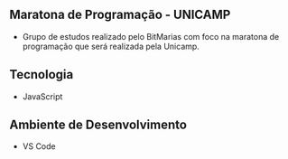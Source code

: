 ## Maratona de Programação - UNICAMP
- Grupo de estudos realizado pelo BitMarias com foco na maratona de programação que será realizada pela Unicamp.

## Tecnologia
- JavaScript

## Ambiente de Desenvolvimento
- VS Code

